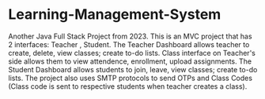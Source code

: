 # Learning-Management-System
Another Java Full Stack Project from 2023. This is an MVC project that has 2 interfaces: Teacher , Student. 
The Teacher Dashboard allows teacher to create, delete, view classes; create to-do lists. Class interface on Teacher's side allows them to view attendence, enrollment, upload assignments.
The Student Dashboard allows students to join, leave, view classes; create to-do lists.
The project also uses SMTP protocols to send OTPs and Class Codes (Class code is sent to respective students when teacher creates a class).

